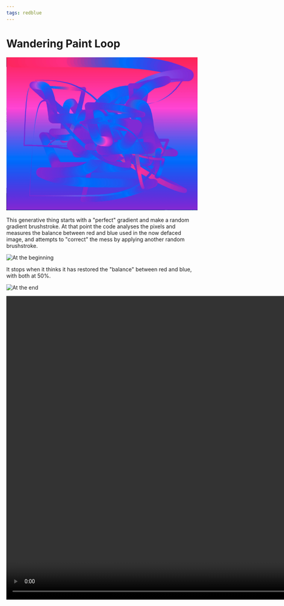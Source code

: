 ```yaml
---
tags: redblue
---
```


# Wandering Paint Loop

![Wandering](index.png)

This generative thing starts with a "perfect" gradient and make a random gradient brushstroke. At that point the code analyses the pixels and measures the balance between red  and blue used in the now defaced image, and attempts to "correct" the mess by applying another random brushstroke. 

![At the beginning](two_points_0012.jpg)

It stops when it thinks it has restored the "balance" between red and blue, with both at 50%.

![At the end](two_points_0581.jpg)

<video width="1000" height="800" controls>
  <source src="GradientAutoDrawing.mp4" type="video/mp4">
Your browser does not support the video tag.
</video>


